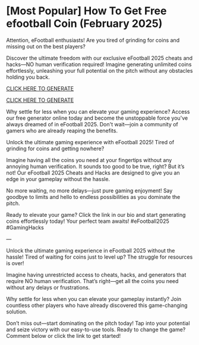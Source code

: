 # [Most Popular] How To Get Free efootball Coin (February 2025)

Attention, eFootball enthusiasts! Are you tired of grinding for coins and missing out on the best players?

Discover the ultimate freedom with our exclusive eFootball 2025 cheats and hacks—NO human verification required! Imagine generating unlimited coins effortlessly, unleashing your full potential on the pitch without any obstacles holding you back.


[CLICK HERE TO GENERATE](https://appbitly.com/efootball)

[CLICK HERE TO GENERATE](https://appbitly.com/efootball)

Why settle for less when you can elevate your gaming experience? Access our free generator online today and become the unstoppable force you've always dreamed of in eFootball 2025. Don't wait—join a community of gamers who are already reaping the benefits. 


Unlock the ultimate gaming experience with eFootball 2025! Tired of grinding for coins and getting nowhere? 

Imagine having all the coins you need at your fingertips without any annoying human verification. It sounds too good to be true, right? But it’s not! Our eFootball 2025 Cheats and Hacks are designed to give you an edge in your gameplay without the hassle.

No more waiting, no more delays—just pure gaming enjoyment!  Say goodbye to limits and hello to endless possibilities as you dominate the pitch.

Ready to elevate your game? Click the link in our bio and start generating coins effortlessly today! Your perfect team awaits! #eFootball2025 #GamingHacks

—

Unlock the ultimate gaming experience in eFootball 2025 without the hassle! Tired of waiting for coins just to level up? The struggle for resources is over!

Imagine having unrestricted access to cheats, hacks, and generators that require NO human verification. That’s right—get all the coins you need without any delays or frustrations.

Why settle for less when you can elevate your gameplay instantly? Join countless other players who have already discovered this game-changing solution.

Don’t miss out—start dominating on the pitch today! Tap into your potential and seize victory with our easy-to-use tools. Ready to change the game? Comment below or click the link to get started! 